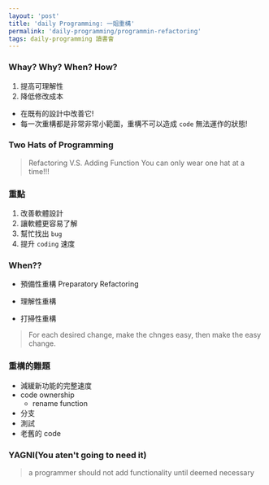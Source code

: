 ```yaml
---
layout: 'post'
title: 'daily Programming: 一姐重構'
permalink: 'daily-programming/programmin-refactoring'
tags: daily-programming 讀書會
---
```


### Whay? Why? When? How?

1. 提高可理解性
2. 降低修改成本

- 在既有的設計中改善它!
- 每一次重構都是非常非常小範圍，重構不可以造成 `code` 無法運作的狀態!

### Two Hats of Programming

> Refactoring V.S. Adding Function
> You can only wear one hat at a time!!!


### 重點

1. 改善軟體設計
2. 讓軟體更容易了解
3. 幫忙找出 `bug`
4. 提升 `coding` 速度

### When??

- 預備性重構 Preparatory Refactoring 

- 理解性重構

- 打掃性重構

> For each desired change, make the chnges easy, then make the easy change. 

### 重構的難題

- 減緩新功能的完整速度
- code ownership
   - rename function
- 分支
- 測試
- 老舊的 code

### YAGNI(You aten't going to need it)

> a programmer should not add functionality until deemed necessary







